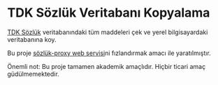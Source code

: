 # TDK Sözlük Veritabanı Kopyalama

[TDK Sözlük](https://sozluk.gov.tr/) veritabanındaki tüm maddeleri çek ve yerel bilgisayardaki
veritabanına koy.

Bu proje [sözlük-proxy web servisi](https://github.com/canaknesil/sozluk-proxy)ni fızlandırmak amacı ile yaratılmıştır.

Önemli not: Bu proje tamamen akademik amaçlıdır. Hiçbir ticari amaç
güdülmemektedir. 

